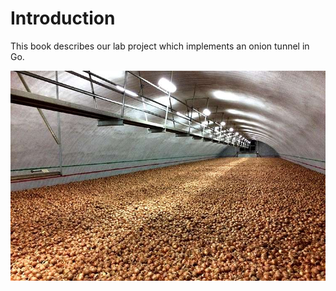 # Introduction
This book describes our lab project which implements an onion tunnel in Go.

![Onion Tunnel](./onion_tunnel_.jpg)